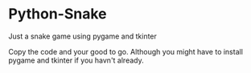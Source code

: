 # Python-Snake
Just a snake game using pygame and tkinter

Copy the code and your good to go. Although you might have to install pygame and tkinter if you havn't already.
